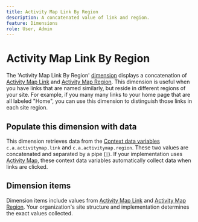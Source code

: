 ```yaml
---
title: Activity Map Link By Region
description: A concatenated value of link and region.
feature: Dimensions
role: User, Admin
---
```

# Activity Map Link By Region

The 'Activity Map Link By Region' [dimension](overview.md) displays a concatenation of [Activity Map Link](activity-map-link.md) and [Activity Map Region](activity-map-link-by-region.md). This dimension is useful when you have links that are named similarly, but reside in different regions of your site. For example, if you many many links to your home page that are all labeled "Home", you can use this dimension to distinguish those links in each site region.

## Populate this dimension with data

This dimension retrieves data from the [Context data variables](/help/implement/vars/page-vars/contextdata.md) `c.a.activitymap.link` and `c.a.activitymap.region`. These two values are concatenated and separated by a pipe (`|`). If your implementation uses [Activity Map](/help/analyze/activity-map/overview.md), these context data variables automatically collect data when links are clicked.

## Dimension items

Dimension items include values from [Activity Map Link](activity-map-link.md) and [Activity Map Region](activity-map-link-by-region.md). Your organization's site structure and implementation determines the exact values collected.
